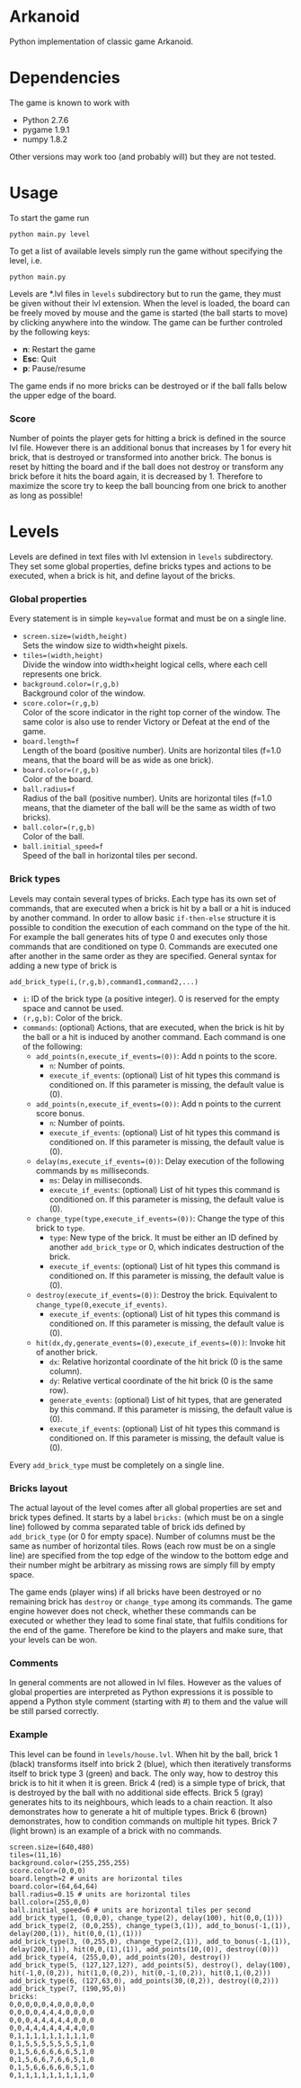 # Arkanoid

Python implementation of classic game Arkanoid.

# Dependencies

The game is known to work with

* Python 2.7.6
* pygame 1.9.1
* numpy 1.8.2

Other versions may work too (and probably will) but they are not tested.

# Usage

To start the game run

`python main.py level`

To get a list of available levels simply run the game without specifying the level, i.e.

`python main.py`

Levels are *.lvl files in `levels` subdirectory but to run the game, they must be given without their lvl extension.
When the level is loaded, the board can be freely moved by mouse and the game is started (the ball starts to move)
by clicking anywhere into the window. The game can be further controled by the following keys:

* **n**: Restart the game
* **Esc**: Quit
* **p**: Pause/resume

The game ends if no more bricks can be destroyed or if the ball falls below the upper edge of the board.

### Score

Number of points the player gets for hitting a brick is defined in the source lvl file.
However there is an additional bonus that increases by 1 for every hit brick, that is destroyed
or transformed into another brick. The bonus is reset by hitting the board and if the ball does not 
destroy or transform any brick before it hits the board again, it is decreased by 1. Therefore to 
maximize the score try to keep the ball bouncing from one brick to another as long as possible!


# Levels

Levels are defined in text files with lvl extension in `levels` subdirectory. They set some global properties,
define bricks types and actions to be executed, when a brick is hit, and define layout of the bricks.

### Global properties

Every statement is in simple `key=value` format and must be on a single line.

* `screen.size=(width,height)`  
Sets the window size to width×height pixels.
* `tiles=(width,height)`  
Divide the window into width×height logical cells, where each cell represents one brick.
* `background.color=(r,g,b)`  
Background color of the window.
* `score.color=(r,g,b)`  
Color of the score indicator in the right top corner of the window. The same color is also use to render Victory or Defeat at the end of the game.
* `board.length=f`  
Length of the board (positive number). Units are horizontal tiles (f=1.0 means, that the board will be as wide as one brick).
* `board.color=(r,g,b)`  
Color of the board.
* `ball.radius=f`  
Radius of the ball (positive number). Units are horizontal tiles (f=1.0 means, that the diameter of the ball will be the same as width of two bricks).
* `ball.color=(r,g,b)`  
Color of the ball.
* `ball.initial_speed=f`  
Speed of the ball in horizontal tiles per second.

### Brick types

Levels may contain several types of bricks. Each type has its own set of commands, that are executed
when a brick is hit by a ball or a hit is induced by another command. In order to allow basic `if-then-else`
structure it is possible to condition the execution of each command on the type of the hit. For example
the ball generates hits of type 0 and executes only those commands that are conditioned on type 0.
Commands are executed one after another in the same order as they are specified. 
General syntax for adding a new type of brick is

`add_brick_type(i,(r,g,b),command1,command2,...)`  
* `i`: ID of the brick type (a positive integer). 0 is reserved for the empty space and cannot be used.
* `(r,g,b)`: Color of the brick.
* `commands`: (optional) Actions, that are executed, when the brick is hit by the ball or a hit is induced by another command.
Each command is one of the following:
   * `add_points(n,execute_if_events=(0))`: Add n points to the score.
        * `n`: Number of points.
        * `execute_if_events`: (optional) List of hit types this command is conditioned on. If this parameter is missing, the default value is (0).
   * `add_points(n,execute_if_events=(0))`: Add n points to the current score bonus.
        * `n`: Number of points.
        * `execute_if_events`: (optional) List of hit types this command is conditioned on. If this parameter is missing, the default value is (0).
    * `delay(ms,execute_if_events=(0))`: Delay execution of the following commands by `ms` milliseconds.
        * `ms`: Delay in milliseconds.
        * `execute_if_events`: (optional) List of hit types this command is conditioned on. If this parameter is missing, the default value is (0).
    * `change_type(type,execute_if_events=(0))`: Change the type of this brick to `type`.
        * `type`: New type of the brick. It must be either an ID defined by another `add_brick_type` or 0, which indicates destruction of the brick.
        * `execute_if_events`: (optional) List of hit types this command is conditioned on. If this parameter is missing, the default value is (0).
    * `destroy(execute_if_events=(0))`: Destroy the brick. Equivalent to `change_type(0,execute_if_events)`.
        * `execute_if_events`: (optional) List of hit types this command is conditioned on. If this parameter is missing, the default value is (0).
    * `hit(dx,dy,generate_events=(0),execute_if_events=(0))`: Invoke hit of another brick.
        * `dx`: Relative horizontal coordinate of the hit brick (0 is the same column).
        * `dy`: Relative vertical coordinate of the hit brick (0 is the same row).
        * `generate_events`: (optional) List of hit types, that are generated by this command. If this parameter is missing, the default value is (0).
        * `execute_if_events`: (optional) List of hit types this command is conditioned on. If this parameter is missing, the default value is (0).
        
Every `add_brick_type` must be completely on a single line.

### Bricks layout

The actual layout of the level comes after all global properties are set and brick types defined. It starts
by a label `bricks:` (which must be on a single line) followed by comma separated table of brick ids
defined by `add_brick_type` (or 0 for empty space). Number of columns must be the same as number of horizontal 
tiles. Rows (each row must be on a single line) are specified from the top edge of the window to the bottom edge
and their number might be arbitrary as missing rows are simply fill by empty space.

The game ends (player wins) if all bricks have been destroyed or no remaining brick has `destroy` or
`change_type` among its commands. The game engine however does not check, whether these commands can
be executed or whether they lead to some final state, that fulfils conditions for the end of the game.
Therefore be kind to the players and make sure, that your levels can be won.

### Comments

In general comments are not allowed in lvl files. However as the values of global properties are interpreted
as Python expressions it is possible to append a Python style comment (starting with #) to them and the
value will be still parsed correctly.

### Example

This level can be found in `levels/house.lvl`. When hit by the ball, brick 1 (black) transforms itself into
brick 2 (blue), which then iteratively transforms itself to brick type 3 (green) and back. The only way, how to destroy
this brick is to hit it when it is green. Brick 4 (red) is a simple type of brick, that is destroyed by the ball with no additional side effects.
Brick 5 (gray) generates hits to its neighbours, which leads to a chain reaction. It also demonstrates how to generate a hit of multiple types.
Brick 6 (brown) demonstrates, how to condition commands on multiple hit types. Brick 7 (light brown) is an example
of a brick with no commands.

```
screen.size=(640,480)
tiles=(11,16)
background.color=(255,255,255)
score.color=(0,0,0)
board.length=2 # units are horizontal tiles
board.color=(64,64,64)
ball.radius=0.15 # units are horizontal tiles
ball.color=(255,0,0) 
ball.initial_speed=6 # units are horizontal tiles per second
add_brick_type(1, (0,0,0), change_type(2), delay(100), hit(0,0,(1)))
add_brick_type(2, (0,0,255), change_type(3,(1)), add_to_bonus(-1,(1)), delay(200,(1)), hit(0,0,(1),(1)))
add_brick_type(3, (0,255,0), change_type(2,(1)), add_to_bonus(-1,(1)), delay(200,(1)), hit(0,0,(1),(1)), add_points(10,(0)), destroy((0)))
add_brick_type(4, (255,0,0), add_points(20), destroy())
add_brick_type(5, (127,127,127), add_points(5), destroy(), delay(100), hit(-1,0,(0,2)), hit(1,0,(0,2)), hit(0,-1,(0,2)), hit(0,1,(0,2)))
add_brick_type(6, (127,63,0), add_points(30,(0,2)), destroy((0,2)))
add_brick_type(7, (190,95,0))
bricks:
0,0,0,0,0,4,0,0,0,0,0
0,0,0,0,4,4,4,0,0,0,0
0,0,0,4,4,4,4,4,0,0,0
0,0,4,4,4,4,4,4,4,0,0
0,1,1,1,1,1,1,1,1,1,0
0,1,5,5,5,5,5,5,5,1,0
0,1,5,6,6,6,6,6,5,1,0
0,1,5,6,6,7,6,6,5,1,0
0,1,5,6,6,6,6,6,5,1,0
0,1,1,1,1,1,1,1,1,1,0
```
